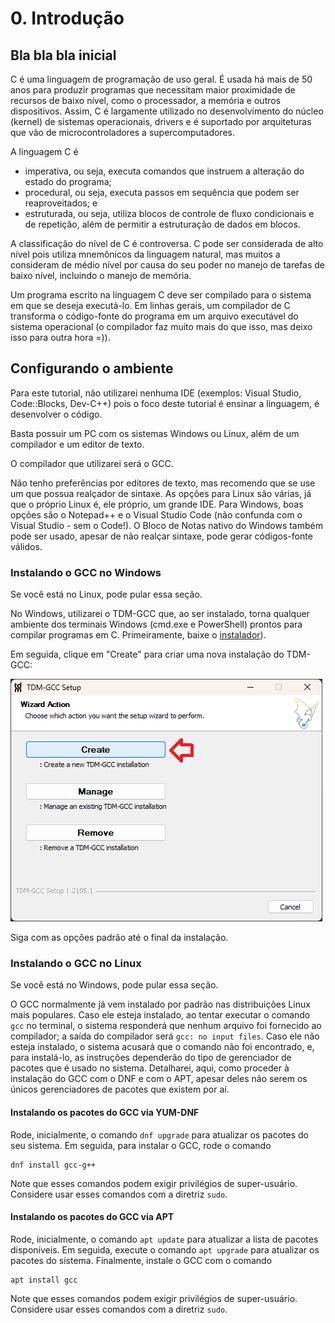 # 0. Introdução

## Bla bla bla inicial

C é uma linguagem de programação de uso geral. É usada há mais de 50 anos para produzir programas que necessitam maior proximidade de recursos de baixo nível, como o processador, a memória e outros dispositivos. Assim, C é largamente utilizado no desenvolvimento do núcleo (kernel) de sistemas operacionais, drivers e é suportado por arquiteturas que vão de microcontroladores a supercomputadores.

A linguagem C é
* imperativa, ou seja, executa comandos que instruem a alteração do estado do programa;
* procedural, ou seja, executa passos em sequência que podem ser reaproveitados; e
* estruturada, ou seja, utiliza blocos de controle de fluxo condicionais e de repetição, além de permitir a estruturação de dados em blocos.

A classificação do nível de C é controversa. C pode ser considerada de alto nível pois utiliza mnemônicos da linguagem natural, mas muitos a consideram de médio nível por causa do seu poder no manejo de tarefas de baixo nível, incluindo o manejo de memória.

Um programa escrito na linguagem C deve ser compilado para o sistema em que se deseja executá-lo. Em linhas gerais, um compilador de C transforma o código-fonte do programa em um arquivo executável do sistema operacional (o compilador faz muito mais do que isso, mas deixo isso para outra hora =)).

## Configurando o ambiente

Para este tutorial, não utilizarei nenhuma IDE (exemplos: Visual Studio, Code::Blocks, Dev-C++) pois o foco deste tutorial é ensinar a linguagem, é desenvolver o código.

Basta possuir um PC com os sistemas Windows ou Linux, além de um compilador e um editor de texto.

O compilador que utilizarei será o GCC.

Não tenho preferências por editores de texto, mas recomendo que se use um que possua realçador de sintaxe. As opções para Linux são várias, já que o próprio Linux é, ele próprio, um grande IDE. Para Windows, boas opções são o Notepad++ e o Visual Studio Code (não confunda com o Visual Studio - sem o Code!). O Bloco de Notas nativo do Windows também pode ser usado, apesar de não realçar sintaxe, pode gerar códigos-fonte válidos.

### Instalando o GCC no Windows

Se você está no Linux, pode pular essa seção.

No Windows, utilizarei o TDM-GCC que, ao ser instalado, torna qualquer ambiente dos terminais Windows (cmd.exe e PowerShell) prontos para compilar programas em C. Primeiramente, baixe o [instalador](https://github.com/jmeubank/tdm-gcc/releases/download/v10.3.0-tdm64-2/tdm64-gcc-10.3.0-2.exe)).

Em seguida, clique em "Create" para criar uma nova instalação do TDM-GCC:

![Create](resources/c00f001.png)

Siga com as opções padrão até o final da instalação.

### Instalando o GCC no Linux

Se você está no Windows, pode pular essa seção.

O GCC normalmente já vem instalado por padrão nas distribuições Linux mais populares. Caso ele esteja instalado, ao tentar executar o comando `gcc` no terminal, o sistema responderá que nenhum arquivo foi fornecido ao compilador; a saída do compilador será `gcc: no input files`. Caso ele não esteja instalado, o sistema acusará que o comando não foi encontrado, e, para instalá-lo, as instruções dependerão do tipo de gerenciador de pacotes que é usado no sistema. Detalharei, aqui, como proceder à instalação do GCC com o DNF e com o APT, apesar deles não serem os únicos gerenciadores de pacotes que existem por aí.

#### Instalando os pacotes do GCC via YUM-DNF

Rode, inicialmente, o comando `dnf upgrade` para atualizar os pacotes do seu sistema. Em seguida, para instalar o GCC, rode o comando
```
dnf install gcc-g++
```
Note que esses comandos podem exigir privilégios de super-usuário. Considere usar esses comandos com a diretriz `sudo`.

#### Instalando os pacotes do GCC via APT

Rode, inicialmente, o comando `apt update` para atualizar a lista de pacotes disponíveis. Em seguida, execute o comando `apt upgrade` para atualizar os pacotes do sistema. Finalmente, instale o GCC com o comando
```
apt install gcc
```
Note que esses comandos podem exigir privilégios de super-usuário. Considere usar esses comandos com a diretriz `sudo`.

